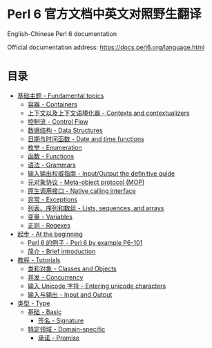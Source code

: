 # Perl 6 官方文档中英文对照野生翻译

English-Chinese Perl 6 documentation

Official documentation address: https://docs.perl6.org/language.html


# `目录`

- [基础主题 - Fundamental topics](https://github.com/sztanyi/perl6doc/tree/master/%E5%9F%BA%E7%A1%80%E4%B8%BB%E9%A2%98%20-%20Fundamental%20topics)
    - [容器 - Containers](https://github.com/sztanyi/perl6doc/blob/master/%E5%9F%BA%E7%A1%80%E4%B8%BB%E9%A2%98%20-%20Fundamental%20topics/%E5%AE%B9%E5%99%A8%20-%20Containers.md)
    - [上下文以及上下文语境化器 - Contexts and contextualizers](https://github.com/sztanyi/perl6doc/blob/master/%E5%9F%BA%E7%A1%80%E4%B8%BB%E9%A2%98%20-%20Fundamental%20topics/%E4%B8%8A%E4%B8%8B%E6%96%87%E4%BB%A5%E5%8F%8A%E4%B8%8A%E4%B8%8B%E6%96%87%E8%AF%AD%E5%A2%83%E5%8C%96%E5%99%A8%20-%20Contexts%20and%20contextualizers.md)
    - [控制流 - Control Flow](https://github.com/sztanyi/perl6doc/blob/master/%E5%9F%BA%E7%A1%80%E4%B8%BB%E9%A2%98%20-%20Fundamental%20topics/%E6%8E%A7%E5%88%B6%E6%B5%81%20-%20Control%20Flow.md)
    - [数据结构 - Data Structures](https://github.com/sztanyi/perl6doc/blob/master/%E5%9F%BA%E7%A1%80%E4%B8%BB%E9%A2%98%20-%20Fundamental%20topics/%E6%95%B0%E6%8D%AE%E7%BB%93%E6%9E%84%20-%20Data%20Structures.md)
    - [日期与时间函数 - Date and time functions](https://github.com/sztanyi/perl6doc/blob/master/%E5%9F%BA%E7%A1%80%E4%B8%BB%E9%A2%98%20-%20Fundamental%20topics/%E6%97%A5%E6%9C%9F%E4%B8%8E%E6%97%B6%E9%97%B4%E5%87%BD%E6%95%B0%20-%20Date%20and%20time%20functions.md)
    - [枚举 - Enumeration](https://github.com/sztanyi/perl6doc/blob/master/%E5%9F%BA%E7%A1%80%E4%B8%BB%E9%A2%98%20-%20Fundamental%20topics/%E6%9E%9A%E4%B8%BE%20-%20Enumeration.md)
    - [函数 - Functions](https://github.com/sztanyi/perl6doc/blob/master/%E5%9F%BA%E7%A1%80%E4%B8%BB%E9%A2%98%20-%20Fundamental%20topics/%E5%87%BD%E6%95%B0%20-%20Functions.md)
    - [语法 - Grammars](https://github.com/sztanyi/perl6doc/blob/master/%E5%9F%BA%E7%A1%80%E4%B8%BB%E9%A2%98%20-%20Fundamental%20topics/%E8%AF%AD%E6%B3%95%20-%20Grammars.md)
    - [输入输出权威指南 - Input/Output the definitive guide](https://github.com/sztanyi/perl6doc/blob/master/%E5%9F%BA%E7%A1%80%E4%B8%BB%E9%A2%98%20-%20Fundamental%20topics/%E8%BE%93%E5%85%A5%E8%BE%93%E5%87%BA%E6%9D%83%E5%A8%81%E6%8C%87%E5%8D%97%20-%20IO%20the%20definitive%20guide.md)
    - [元对象协议 - Meta-object protocol (MOP)](https://github.com/sztanyi/perl6doc/blob/master/%E5%9F%BA%E7%A1%80%E4%B8%BB%E9%A2%98%20-%20Fundamental%20topics/%E5%85%83%E5%AF%B9%E8%B1%A1%E5%8D%8F%E8%AE%AE%20-%20Meta-object%20protocol%20(MOP).md)
    - [原生调用接口 - Native calling interface](https://github.com/sztanyi/perl6doc/blob/master/%E5%9F%BA%E7%A1%80%E4%B8%BB%E9%A2%98%20-%20Fundamental%20topics/%E5%8E%9F%E7%94%9F%E8%B0%83%E7%94%A8%E6%8E%A5%E5%8F%A3%20-%20Native%20calling%20interface.md)
    - [异常 - Exceptions](https://github.com/sztanyi/perl6doc/blob/master/%E5%9F%BA%E7%A1%80%E4%B8%BB%E9%A2%98%20-%20Fundamental%20topics/%E5%BC%82%E5%B8%B8%20-%20Exceptions.md)
    - [列表、序列和数组 - Lists, sequences, and arrays](https://github.com/sztanyi/perl6doc/blob/master/%E5%9F%BA%E7%A1%80%E4%B8%BB%E9%A2%98%20-%20Fundamental%20topics/%E5%88%97%E8%A1%A8%E3%80%81%E5%BA%8F%E5%88%97%E5%92%8C%E6%95%B0%E7%BB%84%20-%20Lists%2C%20sequences%2C%20and%20arrays.md)
    - [变量 - Variables](https://github.com/sztanyi/perl6doc/blob/master/%E5%9F%BA%E7%A1%80%E4%B8%BB%E9%A2%98%20-%20Fundamental%20topics/%E5%8F%98%E9%87%8F%20-%20Variables.md)
    - [正则 - Regexes](https://github.com/sztanyi/perl6doc/blob/master/%E5%9F%BA%E7%A1%80%E4%B8%BB%E9%A2%98%20-%20Fundamental%20topics/%E6%AD%A3%E5%88%99%20-%20Regexes.md)
- [起步 - At the beginning](https://github.com/sztanyi/perl6doc/tree/master/%E8%B5%B7%E6%AD%A5%20-%20At%20the%20beginning)
    - [Perl 6 的例子 - Perl 6 by example P6-101](https://github.com/sztanyi/perl6doc/blob/master/%E8%B5%B7%E6%AD%A5%20-%20At%20the%20beginning/Perl%206%20%E7%9A%84%E4%BE%8B%E5%AD%90%20-%20Perl%206%20by%20example%20P6-101.md)
    - [简介 - Brief introduction](https://github.com/sztanyi/perl6doc/blob/master/%E8%B5%B7%E6%AD%A5%20-%20At%20the%20beginning/%E7%AE%80%E4%BB%8B%20-%20Brief%20introduction.md)
- [教程 - Tutorials](https://github.com/sztanyi/perl6doc/tree/master/%E6%95%99%E7%A8%8B%20-%20Tutorials)
    - [类和对象 - Classes and Objects](https://github.com/sztanyi/perl6doc/blob/master/%E6%95%99%E7%A8%8B%20-%20Tutorials/%E7%B1%BB%E5%92%8C%E5%AF%B9%E8%B1%A1%20-%20Classes%20and%20Objects.md)
    - [并发 - Concurrency](https://github.com/sztanyi/perl6doc/blob/master/%E6%95%99%E7%A8%8B%20-%20Tutorials/%E5%B9%B6%E5%8F%91%20-%20Concurrency.md)
    - [输入 Unicode 字符 - Entering unicode characters](https://github.com/sztanyi/perl6doc/blob/master/%E6%95%99%E7%A8%8B%20-%20Tutorials/%E8%BE%93%E5%85%A5%20unicode%20%E5%AD%97%E7%AC%A6%20-%20Entering%20unicode%20characters.md)
    - [输入与输出 - Input and Output](https://github.com/sztanyi/perl6doc/blob/master/%E6%95%99%E7%A8%8B%20-%20Tutorials/%E8%BE%93%E5%85%A5%E4%B8%8E%E8%BE%93%E5%87%BA%20-%20Input%20and%20Output.md)
- [类型 - Type](https://github.com/sztanyi/perl6doc/tree/master/%E7%B1%BB%E5%9E%8B%20-%20Type)
    - [基础 - Basic](https://github.com/sztanyi/perl6doc/tree/master/%E7%B1%BB%E5%9E%8B%20-%20Type/%E5%9F%BA%E7%A1%80%20-%20Basic)
        - [签名 - Signature](https://github.com/sztanyi/perl6doc/blob/master/%E7%B1%BB%E5%9E%8B%20-%20Type/%E5%9F%BA%E7%A1%80%20-%20Basic/%E7%AD%BE%E5%90%8D%20-%20Signature.md)
    - [特定领域 - Domain-specific](https://github.com/sztanyi/perl6doc/tree/master/%E7%B1%BB%E5%9E%8B%20-%20Type/%E7%89%B9%E5%AE%9A%E9%A2%86%E5%9F%9F%20-%20Domain-specific)
        - [承诺 - Promise](https://github.com/sztanyi/perl6doc/blob/master/%E7%B1%BB%E5%9E%8B%20-%20Type/%E7%89%B9%E5%AE%9A%E9%A2%86%E5%9F%9F%20-%20Domain-specific/%E6%89%BF%E8%AF%BA%20-%20Promise.md)

